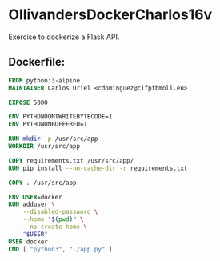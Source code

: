 # OllivandersDockerCharlos16v

Exercise to dockerize a Flask API.

## Dockerfile:
```dockerfile
FROM python:3-alpine
MAINTAINER Carlos Uriel <cdominguez@cifpfbmoll.eu>

EXPOSE 5000

ENV PYTHONDONTWRITEBYTECODE=1
ENV PYTHONUNBUFFERED=1

RUN mkdir -p /usr/src/app
WORKDIR /usr/src/app

COPY requirements.txt /usr/src/app/
RUN pip install --no-cache-dir -r requirements.txt

COPY . /usr/src/app

ENV USER=docker
RUN adduser \
    --disabled-password \
    --home "$(pwd)" \
    --no-create-home \
    "$USER"
USER docker
CMD [ "python3", "./app.py" ]
```

